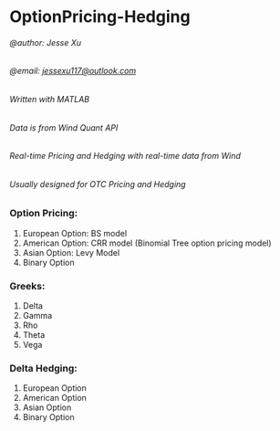 # OptionPricing-Hedging
###### @author: Jesse Xu
###### @email: jessexu117@outlook.com

###### Written with MATLAB
###### Data is from Wind Quant API
###### Real-time Pricing and Hedging with real-time data from Wind
###### Usually designed for OTC Pricing and Hedging

### Option Pricing: 
1. European Option: BS model
2. American Option: CRR model (Binomial Tree option pricing model)
3. Asian Option: Levy Model
4. Binary Option

### Greeks:
1. Delta
2. Gamma
3. Rho
4. Theta
5. Vega

### Delta Hedging:
1. European Option
2. American Option
3. Asian Option
4. Binary Option
